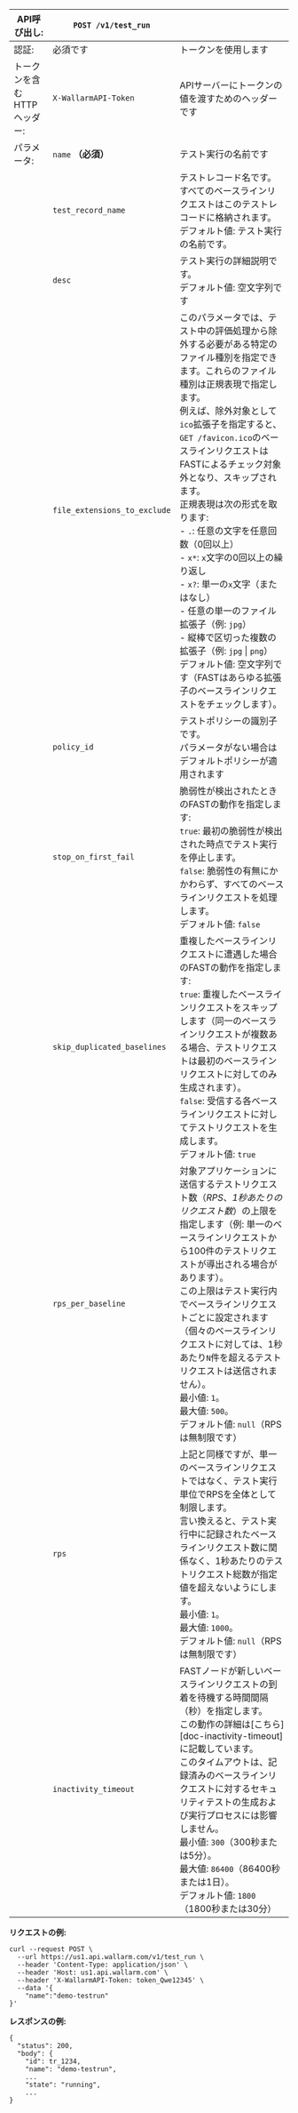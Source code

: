 | API呼び出し: | `POST /v1/test_run` |      |
| ------------ | ------------------- | ---- |
| 認証: | 必須です | トークンを使用します |
| トークンを含むHTTPヘッダー: | `X-WallarmAPI-Token` | APIサーバーにトークンの値を渡すためのヘッダーです |
| パラメータ: | `name` **（必須）** | テスト実行の名前です |
|  | `test_record_name` | テストレコード名です。すべてのベースラインリクエストはこのテストレコードに格納されます。<br>デフォルト値: テスト実行の名前です。 |
|  | `desc` | テスト実行の詳細説明です。<br>デフォルト値: 空文字列です |
|  | `file_extensions_to_exclude` | このパラメータでは、テスト中の評価処理から除外する必要がある特定のファイル種別を指定できます。これらのファイル種別は正規表現で指定します。<br>例えば、除外対象として`ico`拡張子を指定すると、`GET /favicon.ico`のベースラインリクエストはFASTによるチェック対象外となり、スキップされます。<br>正規表現は次の形式を取ります:<br>- `.`: 任意の文字を任意回数（0回以上）<br>- `x*`: `x`文字の0回以上の繰り返し<br>- `x?`: 単一の`x`文字（またはなし）<br>- 任意の単一のファイル拡張子（例: `jpg`）<br>- 縦棒で区切った複数の拡張子（例: `jpg` &#124; `png`）<br>デフォルト値: 空文字列です（FASTはあらゆる拡張子のベースラインリクエストをチェックします）。 |
|  | `policy_id` | テストポリシーの識別子です。<br>パラメータがない場合はデフォルトポリシーが適用されます |
|  | `stop_on_first_fail` | 脆弱性が検出されたときのFASTの動作を指定します:<br>`true`: 最初の脆弱性が検出された時点でテスト実行を停止します。<br>`false`: 脆弱性の有無にかかわらず、すべてのベースラインリクエストを処理します。<br>デフォルト値: `false` |
|  | `skip_duplicated_baselines` | 重複したベースラインリクエストに遭遇した場合のFASTの動作を指定します:<br>`true`: 重複したベースラインリクエストをスキップします（同一のベースラインリクエストが複数ある場合、テストリクエストは最初のベースラインリクエストに対してのみ生成されます）。<br>`false`: 受信する各ベースラインリクエストに対してテストリクエストを生成します。<br>デフォルト値: `true` |
|  | `rps_per_baseline` | 対象アプリケーションに送信するテストリクエスト数（*RPS*、*1秒あたりのリクエスト数*）の上限を指定します（例: 単一のベースラインリクエストから100件のテストリクエストが導出される場合があります）。<br>この上限はテスト実行内でベースラインリクエストごとに設定されます（個々のベースラインリクエストに対しては、1秒あたり`N`件を超えるテストリクエストは送信されません）。<br>最小値: `1`。<br>最大値: `500`。<br>デフォルト値: `null`（RPSは無制限です） |
|  | `rps` | 上記と同様ですが、単一のベースラインリクエストではなく、テスト実行単位でRPSを全体として制限します。<br>言い換えると、テスト実行中に記録されたベースラインリクエスト数に関係なく、1秒あたりのテストリクエスト総数が指定値を超えないようにします。<br>最小値: `1`。<br>最大値: `1000`。<br>デフォルト値: `null`（RPSは無制限です） |
|  | `inactivity_timeout` | FASTノードが新しいベースラインリクエストの到着を待機する時間間隔（秒）を指定します。<br>この動作の詳細は[こちら][doc-inactivity-timeout]に記載しています。<br>このタイムアウトは、記録済みのベースラインリクエストに対するセキュリティテストの生成および実行プロセスには影響しません。<br>最小値: `300`（300秒または5分）。<br>最大値: `86400`（86400秒または1日）。<br>デフォルト値: `1800`（1800秒または30分） |

**リクエストの例:**

```
curl --request POST \
  --url https://us1.api.wallarm.com/v1/test_run \
  --header 'Content-Type: application/json' \
  --header 'Host: us1.api.wallarm.com' \
  --header 'X-WallarmAPI-Token: token_Qwe12345' \
  --data '{
	"name":"demo-testrun"
}'
```

**レスポンスの例:**

```
{
  "status": 200,
  "body": {
    "id": tr_1234,
    "name": "demo-testrun",
    ...
    "state": "running",
    ...
}
```